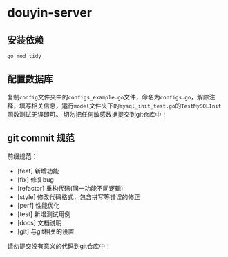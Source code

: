 # douyin-server

## 安装依赖
```shell
go mod tidy
```

## 配置数据库
复制`config`文件夹中的`configs_example.go`文件，命名为`configs.go`，解除注释，填写相关信息，运行`model`文件夹下的`mysql_init_test.go`的`TestMySQLInit`函数测试无误即可。
切勿把任何敏感数据提交到git仓库中！

## git commit 规范
前缀规范：
- [feat] 新增功能
- [fix] 修复bug
- [refactor] 重构代码(同一功能不同逻辑)
- [style] 修改代码格式，包含拼写等错误的修正
- [perf] 性能优化
- [test] 新增测试用例
- [docs] 文档说明
- [git] 与git相关的设置

请勿提交没有意义的代码到git仓库中！